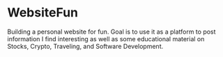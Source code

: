 # WebsiteFun
Building a personal website for fun. Goal is to use it as a platform to post information I find interesting as well as some educational material on Stocks, Crypto, Traveling, and Software Development.
